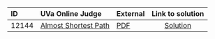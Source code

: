 | ID | UVa Online Judge | External | Link to solution |
|:---|:---|:---|:---:|
| 12144 | [Almost Shortest Path](https://onlinejudge.org/index.php?option=com_onlinejudge&Itemid=8&category=679&page=show_problem&problem=3296) | [PDF](https://onlinejudge.org/external/121/12144.pdf) | [Solution](https%3A//github.com/versenyi98/programming-contests/tree/master/UVa%20Online%20Judge/12144%2520-%2520Almost%2520Shortest%2520Path)|
